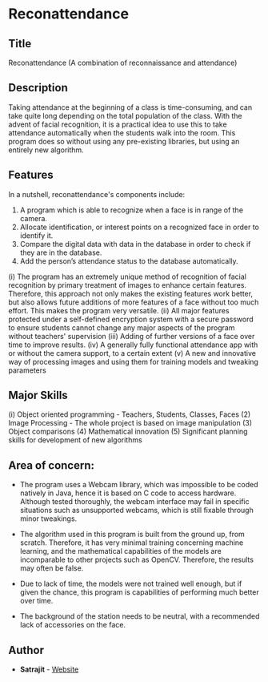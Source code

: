 # Reconattendance

## Title

Reconattendance (A combination of reconnaissance and attendance)

## Description

Taking attendance at the beginning of a class is time-consuming, and can take quite long depending on the total population of the class. With the advent of facial recognition, it is a practical idea to use this to take attendance automatically when the students walk into the room. This program does so without using any pre-existing libraries, but using an entirely new algorithm.

## Features

In a nutshell, reconattendance's components include:
1. A program which is able to recognize when a face is in range of the camera.
2. Allocate identification, or interest points on a recognized face in order to identify it.
3. Compare the digital data with data in the database in order to check if they are in the database.
4. Add the person’s attendance status to the database automatically.

(i) The program has an extremely unique method of recognition of facial recognition by primary treatment of images
to enhance certain features. Therefore, this approach not only makes the existing features work better, but also allows
future additions of more features of a face without too much effort. This makes the program very versatile.
(ii) All major features protected under a self-defined encryption system with a secure password to ensure students
cannot change any major aspects of the program without teachers' supervision
(iii) Adding of further versions of a face over time to improve results.
(iv) A generally fully functional attendance app with or without the camera support, to a certain extent
(v) A new and innovative way of processing images and using them for training models and tweaking parameters

## Major Skills

(i) Object oriented programming - Teachers, Students, Classes, Faces
(2) Image Processing - The whole project is based on image manipulation
(3) Object comparisons
(4) Mathematical innovation
(5) Significant planning skills for development of new algorithms

## Area of concern:

* The program uses a Webcam library, which was impossible to be coded natively in Java, hence it is based on C code to access hardware. Although tested thoroughly, the webcam interface may fail in specific situations such as unsupported webcams, which is still fixable through minor tweakings.

* The algorithm used in this program is built from the ground up, from scratch. Therefore, it has very minimal training concerning machine learning, and the mathematical capabilities of the models are incomparable to other projects such as OpenCV. Therefore, the results may often be false.

* Due to lack of time, the models were not trained well enough, but if given the chance, this program is capabilities of performing much better over time.

* The background of the station needs to be neutral, with a recommended lack of accessories on the face.

## Author
* **Satrajit** - [Website](http://satrajit.tk/)

